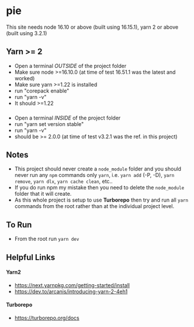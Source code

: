 # pie

This site needs node 16.10 or above (built using 16.15.1), yarn 2 or above (built using 3.2.1)

## Yarn >= 2

- Open a terminal *OUTSIDE* of the project folder
- Make sure node >=16.10.0 (at time of test 16.51.1 was the latest and worked)
- Make sure yarn >=1.22 is installed
- run "corepack enable"
- run "yarn -v"
- It should >=1.22
###
- Open a terminal *INSIDE* of the project folder
- run "yarn set version stable"
- run "yarn -v"
- should be >= 2.0.0 (at time of test v3.2.1 was the ref. in this project)

## Notes

- This project should never create a `node_module` folder and you should never run any `npm` commands only `yarn`, i.e. `yarn add` (-P, -D), `yarn remove`, `yarn dlx`, `yarn cache clean`, etc..
- If you do run npm my mistake then you need to delete the `node_module` folder that it will create.
- As this whole project is setup to use **Turborepo** then try and run all `yarn` commands from the root rather than at the individual project level.

## To Run

- From the root run `yarn dev`

## Helpful Links

#### Yarn2

- https://next.yarnpkg.com/getting-started/install
- https://dev.to/arcanis/introducing-yarn-2-4eh1

#### Turborepo

- https://turborepo.org/docs
